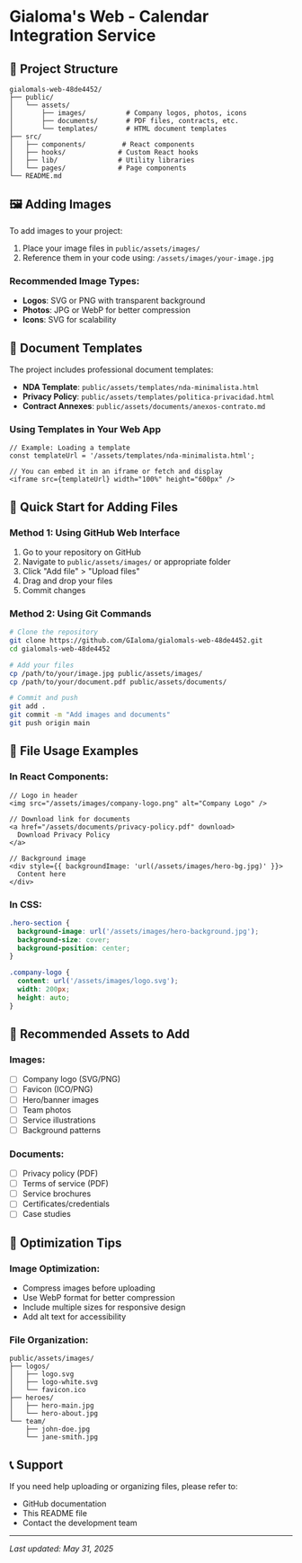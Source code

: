 # Gialoma's Web - Calendar Integration Service

## 📁 Project Structure

```
gialomals-web-48de4452/
├── public/
│   └── assets/
│       ├── images/          # Company logos, photos, icons
│       ├── documents/       # PDF files, contracts, etc.
│       └── templates/       # HTML document templates
├── src/
│   ├── components/         # React components
│   ├── hooks/             # Custom React hooks
│   ├── lib/               # Utility libraries
│   └── pages/             # Page components
└── README.md
```

## 🖼️ Adding Images

To add images to your project:

1. Place your image files in `public/assets/images/`
2. Reference them in your code using: `/assets/images/your-image.jpg`

### Recommended Image Types:
- **Logos**: SVG or PNG with transparent background
- **Photos**: JPG or WebP for better compression
- **Icons**: SVG for scalability

## 📄 Document Templates

The project includes professional document templates:

- **NDA Template**: `public/assets/templates/nda-minimalista.html`
- **Privacy Policy**: `public/assets/templates/politica-privacidad.html`
- **Contract Annexes**: `public/assets/documents/anexos-contrato.md`

### Using Templates in Your Web App

```tsx
// Example: Loading a template
const templateUrl = '/assets/templates/nda-minimalista.html';

// You can embed it in an iframe or fetch and display
<iframe src={templateUrl} width="100%" height="600px" />
```

## 🚀 Quick Start for Adding Files

### Method 1: Using GitHub Web Interface
1. Go to your repository on GitHub
2. Navigate to `public/assets/images/` or appropriate folder
3. Click "Add file" > "Upload files"
4. Drag and drop your files
5. Commit changes

### Method 2: Using Git Commands
```bash
# Clone the repository
git clone https://github.com/GIaloma/gialomals-web-48de4452.git
cd gialomals-web-48de4452

# Add your files
cp /path/to/your/image.jpg public/assets/images/
cp /path/to/your/document.pdf public/assets/documents/

# Commit and push
git add .
git commit -m "Add images and documents"
git push origin main
```

## 📱 File Usage Examples

### In React Components:
```tsx
// Logo in header
<img src="/assets/images/company-logo.png" alt="Company Logo" />

// Download link for documents
<a href="/assets/documents/privacy-policy.pdf" download>
  Download Privacy Policy
</a>

// Background image
<div style={{ backgroundImage: 'url(/assets/images/hero-bg.jpg)' }}>
  Content here
</div>
```

### In CSS:
```css
.hero-section {
  background-image: url('/assets/images/hero-background.jpg');
  background-size: cover;
  background-position: center;
}

.company-logo {
  content: url('/assets/images/logo.svg');
  width: 200px;
  height: auto;
}
```

## 🎨 Recommended Assets to Add

### Images:
- [ ] Company logo (SVG/PNG)
- [ ] Favicon (ICO/PNG)
- [ ] Hero/banner images
- [ ] Team photos
- [ ] Service illustrations
- [ ] Background patterns

### Documents:
- [ ] Privacy policy (PDF)
- [ ] Terms of service (PDF)
- [ ] Service brochures
- [ ] Certificates/credentials
- [ ] Case studies

## 🔧 Optimization Tips

### Image Optimization:
- Compress images before uploading
- Use WebP format for better compression
- Include multiple sizes for responsive design
- Add alt text for accessibility

### File Organization:
```
public/assets/images/
├── logos/
│   ├── logo.svg
│   ├── logo-white.svg
│   └── favicon.ico
├── heroes/
│   ├── hero-main.jpg
│   └── hero-about.jpg
└── team/
    ├── john-doe.jpg
    └── jane-smith.jpg
```

## 📞 Support

If you need help uploading or organizing files, please refer to:
- GitHub documentation
- This README file
- Contact the development team

---

*Last updated: May 31, 2025*